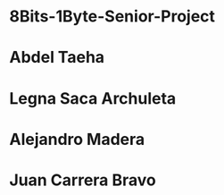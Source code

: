 ﻿# 8Bits-1Byte-Senior-Project

# Abdel Taeha
# Legna Saca Archuleta
# Alejandro Madera
# Juan Carrera Bravo